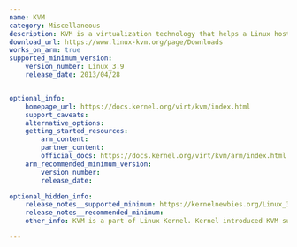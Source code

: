 ```yaml
---
name: KVM
category: Miscellaneous
description: KVM is a virtualization technology that helps a Linux host machine to create and run multiple virtual machines. KVM is a part of the Linux kernel, so it benefits from all Linux updates and fixes.
download_url: https://www.linux-kvm.org/page/Downloads
works_on_arm: true
supported_minimum_version:
    version_number: Linux_3.9
    release_date: 2013/04/28


optional_info:
    homepage_url: https://docs.kernel.org/virt/kvm/index.html
    support_caveats:
    alternative_options:
    getting_started_resources:
        arm_content:
        partner_content:
        official_docs: https://docs.kernel.org/virt/kvm/arm/index.html
    arm_recommended_minimum_version:
        version_number:
        release_date:

optional_hidden_info:
    release_notes__supported_minimum: https://kernelnewbies.org/Linux_3.9#KVM_support_in_ARM_architectures
    release_notes__recommended_minimum:
    other_info: KVM is a part of Linux Kernel. Kernel introduced KVM support in ARM architectures in version 3.9.

---
```

